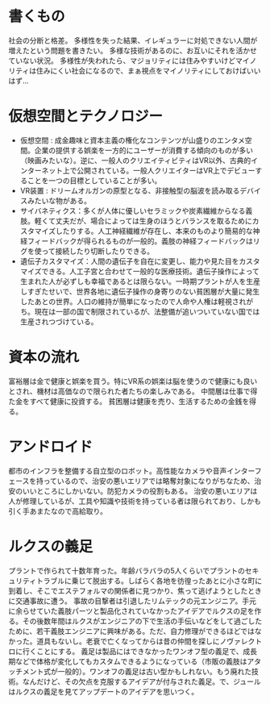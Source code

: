 # 書くもの
社会の分断と格差。
多様性を失った結果、イレギュラーに対処できない人間が増えたという問題を書きたい。
多様な技術があるのに、お互いにそれを活かせていない状況。
多様性が失われたら、マジョリティには住みやすいけどマイノリティは住みにくい社会になるので、まぁ視点をマイノリティにしておけばいいはず…

# 仮想空間とテクノロジー
- 仮想空間 : 成金趣味と資本主義の権化なコンテンツが山盛りのエンタメ空間。企業の提供する娯楽を一方的にユーザーが消費する傾向のものが多い（映画みたいな）。逆に、一般人のクリエイティビティはVR以外、古典的インターネット上で公開されている。一般人クリエイターはVR上でデビューすることを一つの目標としていることが多い。
- VR装置 : ドリームオルガンの原型となる、非接触型の脳波を読み取るデバイスみたいな物がある。
- サイバネティクス：多くが人体に優しいセラミックや炭素繊維からなる義肢。軽くて丈夫だが、場合によっては生身のほうとバランスを取るためにカスタマイズしたりする。人工神経繊維が存在し、本来のものより簡易的な神経フィードバックが得られるものが一般的。義肢の神経フィードバックはリグを使って接続したり切断したりできる。
- 遺伝子カスタマイズ：人間の遺伝子を自在に変更し、能力や見た目をカスタマイズできる。人工子宮と合わせて一般的な医療技術。遺伝子操作によって生まれた人が必ずしも幸福であるとは限らない。一時期プラントが人を生産しすぎたせいで、世界各地に遺伝子操作の身寄りのない貧困層が大量に発生したあとの世界。人口の維持が簡単になったので人命や人権は軽視されがち。現在は一部の国で制限されているが、法整備が追いついていない国では生産されつづけている。

# 資本の流れ
富裕層は金で健康と娯楽を買う。特にVR系の娯楽は脳を使うので健康にも良いとされ、機材は高価なので限られた者たちの楽しみである。
中間層は仕事で得た金をすべて健康に投資する。
貧困層は健康を売り、生活するための金銭を得る。

# アンドロイド
都市のインフラを整備する自立型のロボット。高性能なカメラや音声インターフェースを持っているので、治安の悪いエリアでは略奪対象になりがちなため、治安のいいところにしかいない。防犯カメラの役割もある。
治安の悪いエリアは人が修理しているが、工具や知識や技術を持っている者は限られており、しかも引く手あまたなので高給取り。

# ルクスの義足
プラントで作られて十数年育った。年齢バラバラの5人くらいでプラントのセキュリティトラブルに乗じて脱出する。しばらく各地を彷徨ったあとに小さな町に到着し、そこでエステフォルマの関係者に見つかり、焦って逃げようとしたときに交通事故に遭う。
事故の目撃者は引退したリムテックの元エンジニア。手元に余らせていた義肢パーツと製品化されていなかったアイデアでルクスの足を作る。その後数年間はルクスがエンジニアの下で生活の手伝いなどをして過ごしたために、若干義肢エンジニアに興味がある。ただ、自力修理ができるほどではなかった。道具もないし。老衰で亡くなってからは昔の仲間を探しにノヴァレクトロに行くことにする。
義足は製品にはできなかったワンオフ型の義足で、成長期などで体格が変化してもカスタムできるようになっている（市販の義肢はアタッチメント式が一般的）。ワンオフの義足は古い型かもしれない。もう廃れた技術。なんだけど、その欠点を克服するアイデアが付与された義足。で、ジュールはルクスの義足を見てアップデートのアイデアを思いつく。